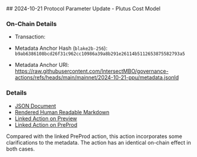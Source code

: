 ## 2024-10-21 Protocol Parameter Update - Plutus Cost Model

### On-Chain Details

- Transaction:

- Metadata Anchor Hash (`blake2b-256`): `b9ab6386108bcd26f31c962cc10986a39a8b291e26114b5112653875582793a5`
- Metadata Anchor URI: <https://raw.githubusercontent.com/IntersectMBO/governance-actions/refs/heads/main/mainnet/2024-10-21-ppu/metadata.jsonld>

### Details

- [JSON Document](./metadata.jsonld)
- [Rendered Human Readable Markdown](./metadata.jsonld.md)
- [Linked Action on Preview](../../preview/2024-10-21-ppu)
- [Linked Action on PreProd](../../preprod/2024-10-21-ppu)

Compared with the linked PreProd action, this action incorporates some clarifications to the metadata.  The action has an identical on-chain effect in both cases.


